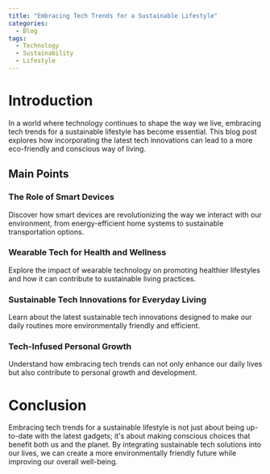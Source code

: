 ```yaml
---
title: "Embracing Tech Trends for a Sustainable Lifestyle"
categories:
  - Blog
tags:
  - Technology
  - Sustainability
  - Lifestyle
---
```


# Introduction
In a world where technology continues to shape the way we live, embracing tech trends for a sustainable lifestyle has become essential. This blog post explores how incorporating the latest tech innovations can lead to a more eco-friendly and conscious way of living.

## Main Points
### The Role of Smart Devices
Discover how smart devices are revolutionizing the way we interact with our environment, from energy-efficient home systems to sustainable transportation options.

### Wearable Tech for Health and Wellness
Explore the impact of wearable technology on promoting healthier lifestyles and how it can contribute to sustainable living practices.

### Sustainable Tech Innovations for Everyday Living
Learn about the latest sustainable tech innovations designed to make our daily routines more environmentally friendly and efficient.

### Tech-Infused Personal Growth
Understand how embracing tech trends can not only enhance our daily lives but also contribute to personal growth and development.

# Conclusion
Embracing tech trends for a sustainable lifestyle is not just about being up-to-date with the latest gadgets; it's about making conscious choices that benefit both us and the planet. By integrating sustainable tech solutions into our lives, we can create a more environmentally friendly future while improving our overall well-being.